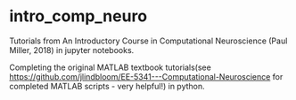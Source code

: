# intro_comp_neuro
Tutorials from An Introductory Course in Computational Neuroscience (Paul Miller, 2018) in jupyter notebooks.

Completing the original MATLAB textbook tutorials(see https://github.com/jlindbloom/EE-5341---Computational-Neuroscience for completed
MATLAB scripts - very helpful!) in python.

